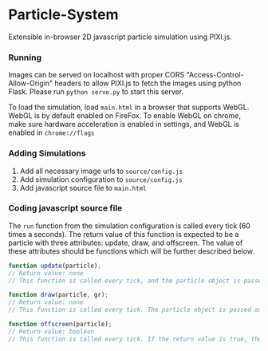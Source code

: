 # Particle-System

Extensible in-browser 2D javascript particle simulation using PIXI.js.

### Running

Images can be served on localhost with proper CORS "Access-Control-Allow-Origin" headers to allow PIXI.js to fetch the images using python Flask. Please run `python serve.py` to start this server.

To load the simulation, load `main.html` in a browser that supports WebGL. WebGL is by default enabled on FireFox. To enable WebGL on chrome, make sure hardware acceleration is enabled in settings, and WebGL is enabled in `chrome://flags`

### Adding Simulations

1. Add all necessary image urls to `source/config.js`
2. Add simulation configuration to `source/config.js`
3. Add javascript source file to `main.html`

### Coding javascript source file

The `run` function from the simulation configuration is called every tick (60 times a seconds). The return value of this function is expected to be a particle with three attributes: update, draw, and offscreen. The value of these attributes should be functions which will be further described below.

```javascript
function update(particle);
// Return value: none
// This function is called every tick, and the particle object is passed as the first argument
```

```javascript
function draw(particle, gr);
// Return value: none
// This function is called every tick. The particle object is passed as the first argument. The second argument is a PIXI.js graphics object that serves as a canvas to which pixels can be drawn.
```

```javascript
function offscreen(particle);
// Return value: boolean
// This function is called every tick. If the return value is true, the particle is removed from the stage.
```
